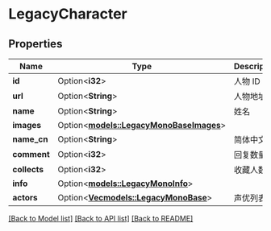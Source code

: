 # LegacyCharacter

## Properties

Name | Type | Description | Notes
------------ | ------------- | ------------- | -------------
**id** | Option<**i32**> | 人物 ID | [optional]
**url** | Option<**String**> | 人物地址 | [optional]
**name** | Option<**String**> | 姓名 | [optional]
**images** | Option<[**models::LegacyMonoBaseImages**](Legacy_MonoBase_images.md)> |  | [optional]
**name_cn** | Option<**String**> | 简体中文名 | [optional]
**comment** | Option<**i32**> | 回复数量 | [optional]
**collects** | Option<**i32**> | 收藏人数 | [optional]
**info** | Option<[**models::LegacyMonoInfo**](Legacy_MonoInfo.md)> |  | [optional]
**actors** | Option<[**Vec<models::LegacyMonoBase>**](Legacy_MonoBase.md)> | 声优列表 | [optional]

[[Back to Model list]](../README.md#documentation-for-models) [[Back to API list]](../README.md#documentation-for-api-endpoints) [[Back to README]](../README.md)


